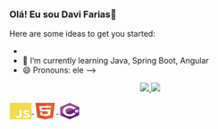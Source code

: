 ### Olá! Eu sou Davi Farias👋



Here are some ideas to get you started:

- 
- 🌱 I’m currently learning Java, Spring Boot, Angular
- 😄 Pronouns: ele
-->

<div align="center">
  <a href="https://github.com/DaviFarias7">
  <img height="180em" src="https://github-readme-stats.vercel.app/api?username=DaviFarias7&show_icons=true&theme=dracula&include_all_commits=true&count_private=true"/>
  <img height="180em" src="https://github-readme-stats.vercel.app/api/top-langs/?username=DaviFarias7&layout=compact&langs_count=7&theme=dracula"/>
</div>
  
  <div style="display: inline_block"><br>
  <img align="center" alt="Rafa-Js" height="30" width="40" src="https://raw.githubusercontent.com/devicons/devicon/master/icons/javascript/javascript-plain.svg">
    
  <img align="center" alt="Rafa-HTML" height="30" width="40" src="https://raw.githubusercontent.com/devicons/devicon/master/icons/html5/html5-original.svg">

 
  <img align="center" alt="Rafa-Csharp" height="30" width="40" src="https://raw.githubusercontent.com/devicons/devicon/master/icons/csharp/csharp-original.svg">
  
</div>
  
  ##
  </div>
